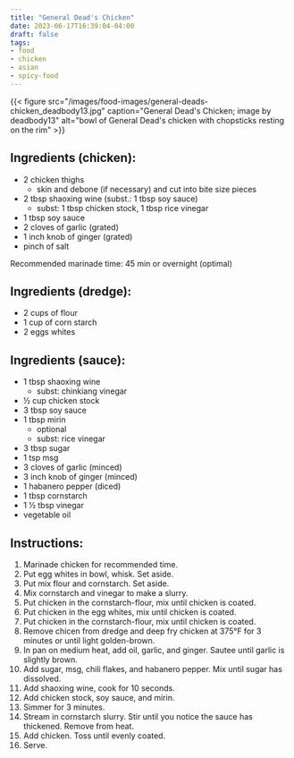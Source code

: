 ```yaml
---
title: "General Dead's Chicken"
date: 2023-06-17T16:39:04-04:00
draft: false
tags:
- food
- chicken
- asian
- spicy-food
---
```


{{< figure src="/images/food-images/general-deads-chicken_deadbody13.jpg" caption="General Dead's Chicken; image by deadbody13" alt="bowl of General Dead's chicken with chopsticks resting on the rim" >}}

## Ingredients (chicken):
- 2 chicken thighs
    - skin and debone (if necessary) and cut into bite size pieces
- 2 tbsp shaoxing wine (subst.: 1 tbsp soy sauce)
    - subst: 1 tbsp chicken stock, 1 tbsp rice vinegar
- 1 tbsp soy sauce
- 2 cloves of garlic (grated)
- 1 inch knob of ginger (grated)
- pinch of salt

Recommended marinade time: 45 min or overnight (optimal)

## Ingredients (dredge):
- 2 cups of flour
- 1 cup of corn starch
- 2 eggs whites

## Ingredients (sauce):
- 1 tbsp shaoxing wine
    - subst: chinkiang vinegar
- &frac12; cup chicken stock
- 3 tbsp soy sauce
- 1 tbsp mirin
    - optional
    - subst: rice vinegar
- 3 tbsp sugar
- 1 tsp msg
- 3 cloves of garlic (minced)
- 3 inch knob of ginger (minced)
- 1 habanero pepper (diced)
- 1 tbsp cornstarch
- 1 &frac12; tbsp vinegar
- vegetable oil

## Instructions:
1. Marinade chicken for recommended time.
1. Put egg whites in bowl, whisk. Set aside.
1. Put mix flour and cornstarch. Set aside.
1. Mix cornstarch and vinegar to make a slurry.
1. Put chicken in the cornstarch-flour, mix until chicken is coated.
1. Put chicken in the egg whites, mix until chicken is coated.
1. Put chicken in the cornstarch-flour, mix until chicken is coated.
1. Remove chicen from dredge and deep fry chicken at 375°F for 3 minutes or until light golden-brown.
1. In pan on medium heat, add oil, garlic, and ginger. Sautee until garlic is slightly brown.
1. Add sugar, msg, chili flakes, and habanero pepper. Mix until sugar has dissolved.
1. Add shaoxing wine, cook for 10 seconds.
1. Add chicken stock, soy sauce, and mirin.
1. Simmer for 3 minutes.
1. Stream in cornstarch slurry. Stir until you notice the sauce has thickened. Remove from heat.
1. Add chicken. Toss until evenly coated.
1. Serve.
